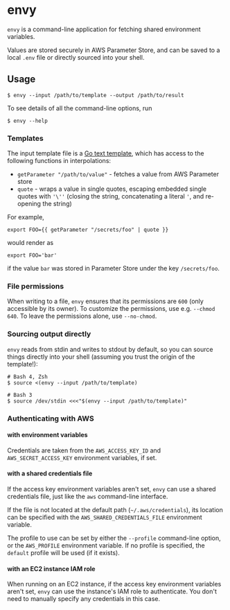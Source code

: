 # envy

`envy` is a command-line application for fetching shared environment variables.

Values are stored securely in AWS Parameter Store, and can be saved to a local `.env` file or directly sourced into your shell.


## Usage

```console
$ envy --input /path/to/template --output /path/to/result
```

To see details of all the command-line options, run
```console
$ envy --help
```

### Templates

The input template file is a [Go text template](https://golang.org/pkg/text/template/), which has access to the following functions in interpolations:

* `getParameter "/path/to/value"` - fetches a value from AWS Parameter store
* `quote` - wraps a value in single quotes, escaping embedded single quotes with `'\''` (closing the string, concatenating a literal `'`, and re-opening the string)

For example,
```shell
export FOO={{ getParameter "/secrets/foo" | quote }}
```
would render as
```shell
export FOO='bar'
```
if the value `bar` was stored in Parameter Store under the key `/secrets/foo`.

### File permissions

When writing to a file, `envy` ensures that its permissions are `600` (only accessible by its owner).
To customize the permissions, use e.g. `--chmod 640`.
To leave the permissions alone, use `--no-chmod`.

### Sourcing output directly

`envy` reads from stdin and writes to stdout by default, so you can source things directly into your shell (assuming you trust the origin of the template!):
```console
# Bash 4, Zsh
$ source <(envy --input /path/to/template)

# Bash 3
$ source /dev/stdin <<<"$(envy --input /path/to/template)"
```

### Authenticating with AWS

#### with environment variables

Credentials are taken from the `AWS_ACCESS_KEY_ID` and `AWS_SECRET_ACCESS_KEY` environment variables, if set.

#### with a shared credentials file

If the access key environment variables aren't set, `envy` can use a shared credentials file, just like the `aws` command-line interface.

If the file is not located at the default path (`~/.aws/credentials`), its location can be specified with the `AWS_SHARED_CREDENTIALS_FILE` environment variable.

The profile to use can be set by either the `--profile` command-line option, or the `AWS_PROFILE` environment variable.
If no profile is specified, the `default` profile will be used (if it exists).

#### with an EC2 instance IAM role

When running on an EC2 instance, if the access key environment variables aren't set, `envy` can use the instance's IAM role to authenticate.
You don't need to manually specify any credentials in this case.
